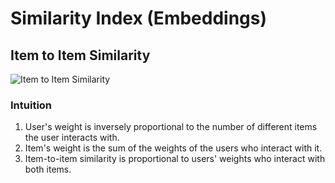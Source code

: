 # Similarity Index (Embeddings)

## Item to Item Similarity

![Item to Item Similarity](./diagrams/similarity-i2i-alibaba.png)

### Intuition

1. User's weight is inversely proportional to the number of different items the user interacts with.
2. Item's weight is the sum of the weights of the users who interact with it.
3. Item-to-item similarity is proportional to users' weights who interact with both items.
